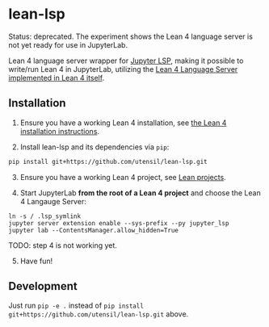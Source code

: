 # lean-lsp

Status: deprecated. The experiment shows the Lean 4 language server is not yet ready for use in JupyterLab.

Lean 4 language server wrapper for [Jupyter LSP](https://jupyterlab-lsp.readthedocs.io/en/latest/), making it possible to write/run Lean 4 in JupyterLab, utilizing the [Lean 4 Language Server implemented in Lean 4 itself](https://github.com/leanprover/lean4/tree/master/src/Lean/Server).

## Installation

1. Ensure you have a working Lean 4 installation, see [the Lean 4 installation instructions](https://leanprover-community.github.io/get_started.html).

2. Install lean-lsp and its dependencies via `pip`:

```bash
pip install git+https://github.com/utensil/lean-lsp.git
```

3. Ensure you have a working Lean 4 project, see [Lean projects](https://leanprover-community.github.io/install/project.html).

4. Start JupyterLab **from the root of a Lean 4 project** and choose the Lean 4 Langauge Server:

```
ln -s / .lsp_symlink
jupyter server extension enable --sys-prefix --py jupyter_lsp
jupyter lab --ContentsManager.allow_hidden=True
```

TODO: step 4 is not working yet.

5. Have fun!

## Development

Just run `pip -e .` instead of `pip install git+https://github.com/utensil/lean-lsp.git` above.